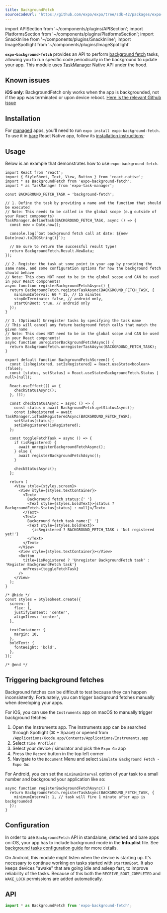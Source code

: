 ```yaml
---
title: BackgroundFetch
sourceCodeUrl: 'https://github.com/expo/expo/tree/sdk-42/packages/expo-background-fetch'
---
```


import APISection from '~/components/plugins/APISection';
import PlatformsSection from '~/components/plugins/PlatformsSection';
import SnackInline from '~/components/plugins/SnackInline';
import ImageSpotlight from '~/components/plugins/ImageSpotlight'

**`expo-background-fetch`** provides an API to perform [background fetch](https://developer.apple.com/documentation/uikit/core_app/managing_your_app_s_life_cycle/preparing_your_app_to_run_in_the_background/updating_your_app_with_background_app_refresh) tasks, allowing you to run specific code periodically in the background to update your app. This module uses [TaskManager](task-manager.md) Native API under the hood.

<PlatformsSection android emulator ios simulator />

## Known issues

**iOS only**: BackgroundFetch only works when the app is backgrounded, not if the app was terminated or upon device reboot. [Here is the relevant Github issue](https://github.com/expo/expo/issues/3582)

## Installation

For [managed](../../../introduction/managed-vs-bare.md#managed-workflow) apps, you'll need to run `expo install expo-background-fetch`. To use it in [bare](../../../introduction/managed-vs-bare.md#bare-workflow) React Native app, follow its [installation instructions](https://github.com/expo/expo/tree/master/packages/expo-background-fetch);

## Usage

Below is an example that demonstrates how to use `expo-background-fetch`.

<SnackInline>

```tsx
import React from 'react';
import { StyleSheet, Text, View, Button } from 'react-native';
import * as BackgroundFetch from 'expo-background-fetch';
import * as TaskManager from 'expo-task-manager';

const BACKGROUND_FETCH_TASK = 'background-fetch';

// 1. Define the task by providing a name and the function that should be executed
// Note: This needs to be called in the global scope (e.g outside of your React components)
TaskManager.defineTask(BACKGROUND_FETCH_TASK, async () => {
  const now = Date.now();

  console.log(`Got background fetch call at date: ${new Date(now).toISOString()}`);

  // Be sure to return the successful result type!
  return BackgroundFetch.Result.NewData;
});

// 2. Register the task at some point in your app by providing the same name, and some configuration options for how the background fetch should behave
// Note: This does NOT need to be in the global scope and CAN be used in your React components!
async function registerBackgroundFetchAsync() {
  return BackgroundFetch.registerTaskAsync(BACKGROUND_FETCH_TASK, {
    minimumInterval: 60 * 15, // 15 minutes
    stopOnTerminate: false, // android only,
    startOnBoot: true, // android only
  });
}

// 3. (Optional) Unregister tasks by specifying the task name
// This will cancel any future background fetch calls that match the given name
// Note: This does NOT need to be in the global scope and CAN be used in your React components!
async function unregisterBackgroundFetchAsync() {
  return BackgroundFetch.unregisterTaskAsync(BACKGROUND_FETCH_TASK);
}

export default function BackgroundFetchScreen() {
  const [isRegistered, setIsRegistered] = React.useState<boolean>(false);
  const [status, setStatus] = React.useState<BackgroundFetch.Status | null>(null);

  React.useEffect(() => {
    checkStatusAsync();
  }, []);

  const checkStatusAsync = async () => {
    const status = await BackgroundFetch.getStatusAsync();
    const isRegistered = await TaskManager.isTaskRegisteredAsync(BACKGROUND_FETCH_TASK);
    setStatus(status);
    setIsRegistered(isRegistered);
  };

  const toggleFetchTask = async () => {
    if (isRegistered) {
      await unregisterBackgroundFetchAsync();
    } else {
      await registerBackgroundFetchAsync();
    }

    checkStatusAsync();
  };

  return (
    <View style={styles.screen}>
      <View style={styles.textContainer}>
        <Text>
          Background fetch status:{' '}
          <Text style={styles.boldText}>{status ? BackgroundFetch.Status[status] : null}</Text>
        </Text>
        <Text>
          Background fetch task name:{' '}
          <Text style={styles.boldText}>
            {isRegistered ? BACKGROUND_FETCH_TASK : 'Not registered yet!'}
          </Text>
        </Text>
      </View>
      <View style={styles.textContainer}></View>
      <Button
        title={isRegistered ? 'Unregister BackgroundFetch task' : 'Register BackgroundFetch task'}
        onPress={toggleFetchTask}
      />
    </View>
  );
}

/* @hide */
const styles = StyleSheet.create({
  screen: {
    flex: 1,
    justifyContent: 'center',
    alignItems: 'center',
  },

  textContainer: {
    margin: 10,
  },
  boldText: {
    fontWeight: 'bold',
  },
});

/* @end */
```

</SnackInline>

## Triggering background fetches

Background fetches can be difficult to test because they can happen inconsistently. Fortunately, you can trigger background fetches manually when developing your apps.

For iOS, you can use the `Instruments` app on macOS to manually trigger background fetches:

1. Open the Instruments app. The Instruments app can be searched through Spotlight (⌘ + Space) or opened from `/Applications/Xcode.app/Contents/Applications/Instruments.app`
2. Select `Time Profiler`
3. Select your device / simulator and pick the `Expo Go` app
4. Press the `Record` button in the top left corner
5. Navigate to the `Document` Menu and select `Simulate Background Fetch - Expo Go`:

<ImageSpotlight alt="Xcode Menu with Simulate Background Fetch option" src="/static/images/simulate-background-fetch-instruments.png" />

For Android, you can set the `minimumInterval` option of your task to a small number and background your application like so:

```tsx
async function registerBackgroundFetchAsync() {
  return BackgroundFetch.registerTaskAsync(BACKGROUND_FETCH_TASK, {
    minimumInterval: 1, // task will fire 1 minute after app is backgrounded
  });
}
```

## Configuration

In order to use `BackgroundFetch` API in standalone, detached and bare apps on iOS, your app has to include background mode in the **Info.plist** file. See [background tasks configuration guide](task-manager.md#configuration-for-standalone-apps) for more details.

On Android, this module might listen when the device is starting up. It's necessary to continue working on tasks started with `startOnBoot`. It also keeps devices "awake" that are going idle and asleep fast, to improve reliability of the tasks. Because of this both the `RECEIVE_BOOT_COMPLETED` and `WAKE_LOCK` permissions are added automatically.

## API

```js
import * as BackgroundFetch from 'expo-background-fetch';
```

<APISection packageName="expo-background-fetch" apiName="BackgroundFetch" />
